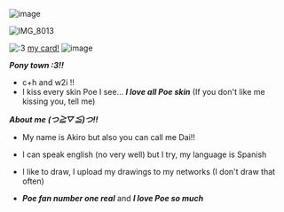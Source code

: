 ![image](https://github.com/user-attachments/assets/1ba35da5-264e-46c3-8029-f4a335849ae3)

![IMG_8013](https://i.pinimg.com/736x/57/83/9a/57839a0e824b125f7e5d269c6ac6f010.jpg)

![:3](https://komarev.com/ghpvc/?username=dailvspoe)                     [my card!](https://poefannumber1.carrd.co/)
![image](https://github.com/user-attachments/assets/53c4dd7b-f194-417e-9a0b-38b18a9c17e8)

***Pony town :3!!***
* c+h and w2i !!
* I kiss every skin Poe I see... ***I love all Poe skin*** (If you don't like me kissing you, tell me)


***About me (つ≧▽≦)つ!!***

* My name is Akiro but also you can call me Dai!! 

* I can speak english (no very well) but I try, my language is Spanish

* I like to draw, I upload my drawings to my networks (I don't draw that often)  

*  ***Poe fan number one real*** and ***I love Poe so much***



